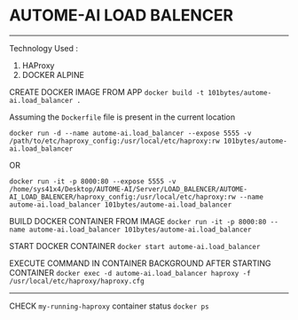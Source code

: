 # AUTOME-AI LOAD BALENCER
---

Technology Used :

1. HAProxy
2. DOCKER ALPINE




CREATE DOCKER IMAGE FROM APP
`docker build -t 101bytes/autome-ai.load_balancer .`


Assuming the `Dockerfile` file is present in the current location

`docker run -d --name autome-ai.load_balancer --expose 5555 -v /path/to/etc/haproxy_config:/usr/local/etc/haproxy:rw 101bytes/autome-ai.load_balancer`

OR

`docker run -it -p 8000:80 --expose 5555 -v /home/sys41x4/Desktop/AUTOME-AI/Server/LOAD_BALENCER/AUTOME-AI_LOAD_BALENCER/haproxy_config:/usr/local/etc/haproxy:rw --name autome-ai.load_balancer 101bytes/autome-ai.load_balancer`

BUILD DOCKER CONTAINER FROM IMAGE
`docker run -it -p 8000:80 --name autome-ai.load_balancer 101bytes/autome-ai.load_balancer`

START DOCKER CONTAINER
`docker start autome-ai.load_balancer`

EXECUTE COMMAND IN CONTAINER BACKGROUND AFTER STARTING CONTAINER
`docker exec -d autome-ai.load_balancer haproxy -f /usr/local/etc/haproxy/haproxy.cfg`

---

CHECK `my-running-haproxy` container status
`docker ps`
